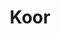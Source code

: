 ---
key: coaching
title: Koor
image: website/test.jpg
tarief: "Neem contact op voor een specifiek aanbod"
---